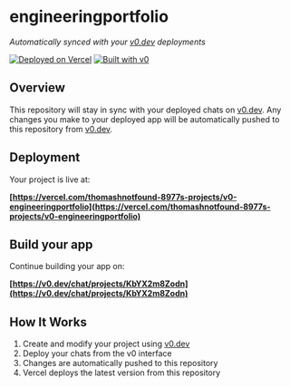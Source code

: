 # engineeringportfolio

*Automatically synced with your [v0.dev](https://v0.dev) deployments*

[![Deployed on Vercel](https://img.shields.io/badge/Deployed%20on-Vercel-black?style=for-the-badge&logo=vercel)](https://vercel.com/thomashnotfound-8977s-projects/v0-engineeringportfolio)
[![Built with v0](https://img.shields.io/badge/Built%20with-v0.dev-black?style=for-the-badge)](https://v0.dev/chat/projects/KbYX2m8Zodn)

## Overview

This repository will stay in sync with your deployed chats on [v0.dev](https://v0.dev).
Any changes you make to your deployed app will be automatically pushed to this repository from [v0.dev](https://v0.dev).

## Deployment

Your project is live at:

**[https://vercel.com/thomashnotfound-8977s-projects/v0-engineeringportfolio](https://vercel.com/thomashnotfound-8977s-projects/v0-engineeringportfolio)**

## Build your app

Continue building your app on:

**[https://v0.dev/chat/projects/KbYX2m8Zodn](https://v0.dev/chat/projects/KbYX2m8Zodn)**

## How It Works

1. Create and modify your project using [v0.dev](https://v0.dev)
2. Deploy your chats from the v0 interface
3. Changes are automatically pushed to this repository
4. Vercel deploys the latest version from this repository